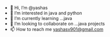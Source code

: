 - 👋 Hi, I’m @yashas
- 👀 I’m interested in java and python
- 🌱 I’m currently learning ...java
- 💞️ I’m looking to collaborate on ...java projects
- 📫 How to reach me yashasv901@gmail.com

<!---
yashas-willboy/yashas-willboy is a ✨ special ✨ repository because its `README.md` (this file) appears on your GitHub profile.
You can click the Preview link to take a look at your changes.
--->

